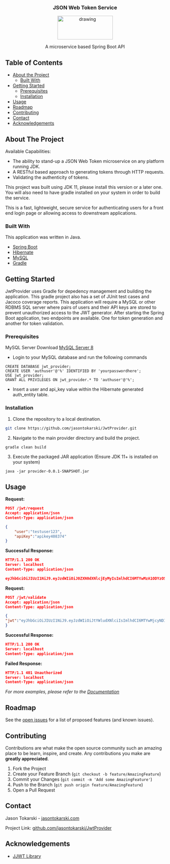 <!-- PROJECT LOGO -->
<h3 align="center">JSON Web Token Service</h3>
<p align="center">
  <img src="http://jasontokarski.com/wp/Images/JWTKEY.png" alt="drawing" width="175px" height="75px"/>
  <br />
  <a href="https://github.com/jasontokarski/JwtProvider">
  </a>

  <p align="center">
    A microservice based Spring Boot API
    <br />
  </p>
</p>



<!-- TABLE OF CONTENTS -->
## Table of Contents

* [About the Project](#about-the-project)
  * [Built With](#built-with)
* [Getting Started](#getting-started)
  * [Prerequisites](#prerequisites)
  * [Installation](#installation)
* [Usage](#usage)
* [Roadmap](#roadmap)
* [Contributing](#contributing)
* [Contact](#contact)
* [Acknowledgements](#acknowledgements)



<!-- ABOUT THE PROJECT -->
## About The Project

Available Capabilities:
* The ability to stand-up a JSON Web Token microservice on any platform running JDK.
* A RESTful based approach to generating tokens through HTTP requests.
* Validating the authenticity of tokens.

This project was built using JDK 11, please install this version or a later one. 
You will also need to have gradle installed on your system in order to build the service.

This is a fast, lightweight, secure service for authenticating users for a front end login page or allowing access to downstream applications.

### Built With
This application was written in Java.
* [Spring Boot](https://https://spring.io/guides/gs/spring-boot/)
* [Hibernate](https://hibernate.org/)
* [MySQL](https://www.mysql.com/)
* [Gradle](https://gradle.org/)

<!-- GETTING STARTED -->
## Getting Started

JwtProvider uses Gradle for depedency management and building the application. This gradle project also has a set of JUnit test cases and Jacoco coverage reports.
This application will require a MySQL or other RDBMS SQL server where pairs of users and their API keys are stored to prevent unauthorized access to the JWT generator.
After starting the Spring Boot application, two endpoints are available. One for token generation and another for token validation.

### Prerequisites

MySQL Server
Download [MySQL Server 8](https://dev.mysql.com/downloads/mysql/)
* Login to your MySQL database and run the following commands
```mysql
CREATE DATABASE jwt_provider;
CREATE USER 'authuser'@'%' IDENTIFIED BY 'yourpasswordhere';
USE jwt_provider;
GRANT ALL PRIVILEGES ON jwt_provider.* TO 'authuser'@'%';
```

* Insert a user and api_key value within the Hibernate generated auth_entity table.

### Installation

1. Clone the repository to a local destination.
```sh
git clone https://github.com/jasontokarski/JwtProvider.git
```
2. Navigate to the main provider directory and build the project.
```sh
gradle clean build
```
3. Execute the packaged JAR application (Ensure JDK 11+ is installed on your system)
```
java -jar provider-0.0.1-SNAPSHOT.jar
```



<!-- USAGE EXAMPLES -->
## Usage

**Request:**
```json
POST /jwt/request
Accept: application/json
Content-Type: application/json

{
    "user":"testuser123",
    "apiKey":"apikey408374"
}
```
**Successful Response:**
```json
HTTP/1.1 200 OK
Server: localhost
Content-Type: application/json

eyJhbGciOiJIUzI1NiJ9.eyJzdWIiOiJ0ZXN0dXNlcjEyMyIsImlhdCI6MTYwMzA1ODYzOSwiaXNzIjoiWVd4cWEzTmtabXBzWVhOa2EyRXdhbVE1WmpCcVlXWXdPV293Wm1Fd09XcG1NRGxxTUdGaCIsImV4cCI6MTYwMzE0NTAzOX0.Zse87DkFCxk0FrnzHBJ8eemwBYH-N2lDExf48bSev0Y
```

**Request:**
```json
POST /jwt/validate
Accept: application/json
Content-Type: application/json

{
"jwt":"eyJhbGciOiJIUzI1NiJ9.eyJzdWIiOiJtYWludXNlciIsImlhdCI6MTYwMjcyNDIxNSwiaXNzIjoiWVd4cWEzTmtabXBzWVhOa2EyRXdhbVE1WmpCcVlXWXdPV293Wm1Fd09XcG1NRGxxTUdGaCIsImV4cCI6MTYwMjgxMDYxNX0.44RQJ-S6DSaWkuYJZc7UJEv8P5QC_PDPKoVTdojsF20"
}
```
**Successful Response:**
```json
HTTP/1.1 200 OK
Server: localhost
Content-Type: application/json
```

**Failed Response:**
```json
HTTP/1.1 401 Unauthorized
Server: localhost
Content-Type: application/json
``` 

_For more examples, please refer to the [Documentation](https://jasontokarski.com)_



<!-- ROADMAP -->
## Roadmap

See the [open issues](https://github.com/jasontokarski) for a list of proposed features (and known issues).



<!-- CONTRIBUTING -->
## Contributing

Contributions are what make the open source community such an amazing place to be learn, inspire, and create. Any contributions you make are **greatly appreciated**.

1. Fork the Project
2. Create your Feature Branch (`git checkout -b feature/AmazingFeature`)
3. Commit your Changes (`git commit -m 'Add some AmazingFeature'`)
4. Push to the Branch (`git push origin feature/AmazingFeature`)
5. Open a Pull Request


<!-- CONTACT -->
## Contact

Jason Tokarski - [jasontokarski.com](https://jasontokarski.com)

Project Link: [github.com/jasontokarski/JwtProvider](https://github.com/jasontokarski/JwtProvider)

<!-- ACKNOWLEDGEMENTS -->
## Acknowledgements
* [JJWT Library](https://github.com/jwtk/jjwt)


